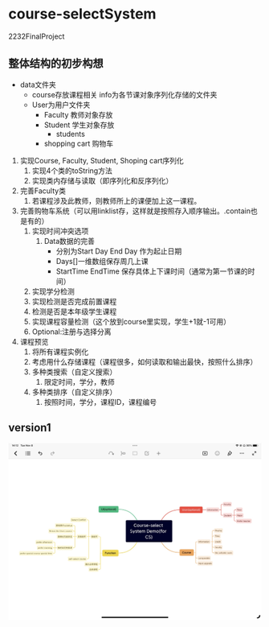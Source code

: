 # course-selectSystem
 2232FinalProject


## 整体结构的初步构想
- data文件夹
  - course存放课程相关 info为各节课对象序列化存储的文件夹
  - User为用户文件夹
    - Faculty 教师对象存放
    - Student 学生对象存放
      - students
    - shopping cart 购物车
1. 实现Course, Faculty, Student, Shoping cart序列化
   1. 实现4个类的toString方法
   2. 实现类内存储与读取（即序列化和反序列化）
2. 完善Faculty类
   1. 若课程涉及此教师，则教师所上的课便加上这一课程。
3. 完善购物车系统（可以用linklist存，这样就是按照存入顺序输出。.contain也是有的）
   1. 实现时间冲突选项
      1. Data数据的完善
         - 分别为Start Day End Day 作为起止日期
         - Days[]一维数组保存周几上课
         - StartTime EndTime 保存具体上下课时间（通常为第一节课的时间）
   2. 实现学分检测
   3. 实现检测是否完成前置课程
   4. 检测是否是本年级学生课程
   5. 实现课程容量检测（这个放到course里实现，学生+1就-1可用）
   6. Optional:注册与选择分离
4. 课程预览
   1. 将所有课程实例化
   2. 考虑用什么存储课程（课程很多，如何读取和输出最快，按照什么排序）
   3. 多种类搜索（自定义搜索）
      1. 限定时间，学分，教师
   4. 多种类排序（自定义排序）
      1. 按照时间，学分，课程ID，课程编号




## version1
![](Picture/outline.jpg)